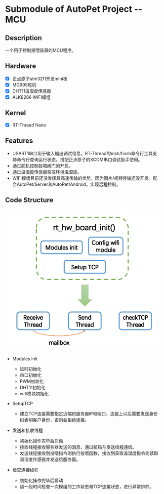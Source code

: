 # Submodule of AutoPet Project -- MCU


## Description
一个用于控制投喂装置的MCU程序。

## Hardware

- [x] 正点原子stm32f1开发mini板
- [x] MG995舵机
- [x] DHT11温湿度传感器
- [x] ALK8266 WIFI模组

## Kernel
- [x] RT-Thread Nano


## Features

* USART1串口用于输入输出调试信息，RT-Thread的msh/finsh命令行工具支持命令行查询运行状态。搭配正点原子的XCOM串口调试助手使用。
* 通过舵机控制投喂阀门的开启。
* 通过温湿度传感器获取环境温湿度。
* WIFI模组目前还没发挥其高速传输的优势，因为图片/视频传输还没开发。配合AutoPet/Server和AutoPet/Android，实现远程控制。

## Code Structure

<center>
<img src="./img/code_structure.jpg" width=500>
</center>

* Modules init
    * 延时初始化
    * 串口初始化
    * PWM初始化
    * DHT11初始化
    * wifi模块初始化

* SetupTCP
    * 建立TCP连接需要指定远端的服务器IP和端口，连接上以后需要发送身份码表明客户身份，否则会拒绝连接。

* 发送和接收线程
    * 初始化操作完毕后启动
    * 接收线程接收服务器发送的消息，通过邮箱与发送线程通信。
    * 发送线程接收到投喂指令则执行投喂函数，接收到获取温湿度指令则读取温湿度传感器并发送给服务器。

* 检查连接线程
    * 初始化操作完毕后启动
    * 隔一段时间检查一次模组的工作状态和TCP连接状态，进行异常排除。


